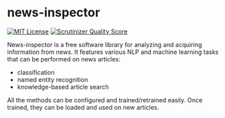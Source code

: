 # news-inspector

[![MIT License](https://badgen.net/badge/license/MIT/)](http://opensource.org/licenses/MIT)
[![Scrutinizer Quality Score](https://scrutinizer-ci.com/g/rdorado/news-inspector/badges/quality-score.png?b=master)](https://scrutinizer-ci.com/g/rdorado/site-analyzer/)

News-inspector is a free software library for analyzing and acquiring information from news. It features various NLP and machine learning tasks that can be performed on news articles:

* classification
* named entity recognition
* knowledge-based article search

All the methods can be configured and trained/retrained easily. Once trained, they can be loaded and used on new articles.

